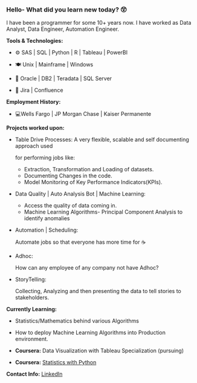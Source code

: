 ### Hello- What did you learn new today? 😲


I have been a programmer for some 10+ years now. I have worked as Data Analyst, Data Engineer, Automation Engineer.

**Tools & Technologies:**

- ⚙ SAS | SQL | Python | R | Tableau | PowerBI

- 🍽 Unix | Mainframe | Windows
 
- 💾 Oracle | DB2 | Teradata | SQL Server

- 📃 Jira | Confluence


**Employment History:**

- 💻Wells Fargo | JP Morgan Chase | Kaiser Permanente


**Projects worked upon:**

- Table Drive Processes:
    A very flexible, scalable and self documenting approach used 
    
    for performing jobs like:
    
    - Extraction, Transformation and Loading of datasets.
    - Documenting Changes in the code.
    - Model Monitoring of Key Performance Indicators(KPIs).

- Data Quality | Auto Analysis Bot | Machine Learning:

    - Access the quality of data coming in.
    - Machine Learning Algorithms- Principal Component Analysis to identify anomalies

- Automation | Scheduling:

  Automate jobs so that everyone has more time for ☕

- Adhoc:

  How can any employee of any company not have Adhoc?

- StoryTelling:

  Collecting, Analyzing and then presenting the data to tell stories to stakeholders.
  
  
**Currently Learning:**

  - Statistics/Mathematics behind various Algorithms

  - How to deploy Machine Learning Algorithms into Production environment.
  
  - **Coursera:** Data Visualization with Tableau Specialization (pursuing)

  - **Coursera:** [Statistics with Python](https://www.coursera.org/account/accomplishments/specialization/GV9657PWXS3M)
  

**Contact Info:**
[LinkedIn](linkedin.com/in/analystarpitsharma)

<!--
**arpitsharma27/arpitsharma27** is a ✨ _special_ ✨ repository because its `README.md` (this file) appears on your GitHub profile.

Here are some ideas to get you started:

- 🔭 I’m currently working on ...
- 🌱 I’m currently learning ...
- 👯 I’m looking to collaborate on ...
- 🤔 I’m looking for help with ...
- 💬 Ask me about ...
- 📫 How to reach me: ...
- 😄 Pronouns: ...
- ⚡ Fun fact: ...
-->
